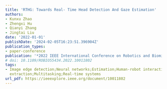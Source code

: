 ```yaml
---
title: 'RTHG: Towards Real- Time Head Detection And Gaze Estimation'
authors:
- Kunxu Zhao
- Zhengxi Hu
- Qianyi Zhang
- Jingtai Liu
date: '2022-01-01'
publishDate: '2024-02-05T16:23:51.396904Z'
publication_types:
- paper-conference
publication: '*2022 IEEE International Conference on Robotics and Biomimetics (ROBIO)*'
# doi: 10.1109/ROBIO55434.2022.10011802
tags:
- Image edge detection;Neural networks;Estimation;Human-robot interaction;Feature
  extraction;Multitasking;Real-time systems
url_pdf: https://ieeexplore.ieee.org/document/10011802
---
```

